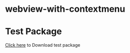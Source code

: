 # webview-with-contextmenu


<h1><a herf="https://github.com/kuttahaitu/webview-with-contextmenu/blob/main/debug.apk">Test Package </a></h1>


<p><a herf="https://github.com/kuttahaitu/webview-with-contextmenu/blob/main/debug.apk"><u>Click here</u></a> to Download test package</p>
